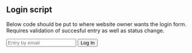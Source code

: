 ## Login script
Below code should be put to where website owner wants the login form. Requires validation of succesful entry as well as status change.

<div id="ebe">
	<span id="ebe-status-ok" style="display:none;color:green;font-weight:bold;">OK! Check email!</span>
	<span id="ebe-status-fail" style="display:none;color:red;font-weight:bold;">Error. Try again!</span>
	<form action="https://sql.fi/login.php" novalidate>
		<input type="email" name="email" id="ebe-input" placeholder="Entry by email">
		<input type="submit" value="Log In">
	</form>
</div>
